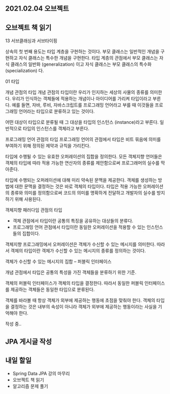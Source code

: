 ## 2021.02.04 오브젝트

## 오브젝트 책 읽기
13 서브클래싱과 서브타이핑

 상속의 첫 번째 용도는 타입 계층을 구현하는 것이다. 부모 클래스는 일반적인 개념을 구현하고 자식 클래스는 특수한 개념을 구현한다. 타입 계층의 관점에서 부모 클래스는 자식 클래스의 일반화 (generalization) 이고 자식 클래스는 부모 클래스의 특수화 (specialization) 다.

01 타입

개념 관점의 타입
 개념 관점의 타입이란 우리가 인지하는 세상의 사물의 종류를 의미한다. 우리가 인식하는 객체들에 적용하는 개념이나 아이디어를 가리켜 타입이라고 부른다. 예를 들면, 자바, 루비, 자바스크립트를 프로그래밍 언어라고 부를 때 이것들을 프로그래밍 언어라는 타입으로 분류하고 있는 것이다.

 어떤 대상이 타입으로 분류될 때 그 대상을 타입의 인스턴스 (instance)라고 부른다. 일반적으로 타입의 인스턴스를 객체라고 부른다.

프로그래밍 언어 관점의 타입
 프로그래밍 언어의 관점에서 타입은 비트 묶음에 의미를 부여하기 위해 정의된 제약과 규칙을 가리킨다.

타입에 수행될 수 있는 유효한 오퍼레이션의 집합을 정의한다.
 모든 객체지향 언어들은 객체의 타입에 따라 적용 가능한 연산자의 종류를 제안함으로써 프로그래머의 실수를 막아준다.

타입에 수행되는 오퍼레이션에 대해 미리 약속된 문맥을 제공한다.
 객체를 생성하는 방법에 대한 문맥을 결정하는 것은 바로 객체의 타입이다. 타입은 적용 가능한 오퍼레이션의 종류와 의미를 정의함으로써 코드의 의미를 명확하게 전달하고 개발자의 실수를 방지하기 위해 사용된다.

객체지향 패러다임 관점의 타입

 - 객체 관점에서 타입이란 공통의 특징을 공유하는 대상들의 분류다.
 - 프로그래밍 언어 관점에서 타입이란 동일한 오퍼레이션을 적용할 수 있는 인스턴스들의 집합이다.

 객체지향 프로그래밍에서 오퍼레이션은 객체가 수신할 수 있는 메시지를 의미한다. 따라서 객체의 타입이란 객체가 수신할 수 있는 메시지의 종류를 정의하는 것이다.

 객체가 수신할 수 있는 메시지의 집합 – 퍼블릭 인터페이스

 개념 관점에서 타입은 공통의 특성을 가진 객체들을 분류하기 위한 기준.


 객체의 퍼블릭 인터페이스가 객체의 타입을 결정한다. 따라서 동일한 퍼블릭 인터페이스를 제공하는 객체들은 동일한 타입으로 분류된다.

 객체를 바라볼 때 항상 객체가 외부에 제공하는 행동에 초점을 맞춰야 한다. 객체의 타입을 결정하는 것은 내부의 속성이 아니라 객체가 외부에 제공하는 행동이라는 사실을 기억해야 한다.

 작성 중..

## JPA 게시글 작성

## 내일 할일
 - Spring Data JPA 강의 마무리
 - 오브젝트 책 읽기
 - 알고리즘 문제 풀기